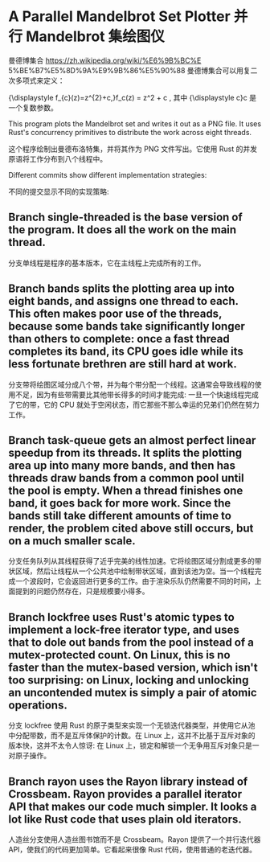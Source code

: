 # A Parallel Mandelbrot Set Plotter 并行 Mandelbrot 集绘图仪

曼德博集合 https://zh.wikipedia.org/wiki/%E6%9B%BC%E
5%BE%B7%E5%8D%9A%E9%9B%86%E5%90%88
曼德博集合可以用复二次多项式来定义：

{\displaystyle f_{c}(z)=z^{2}+c\,}f_c(z) = z^2 + c \,
其中 {\displaystyle c}c 是一个复数参数。


This program plots the Mandelbrot set and writes it out as a PNG file. It uses Rust's concurrency primitives to distribute the work across eight threads.

这个程序绘制出曼德布洛特集，并将其作为 PNG 文件写出。它使用 Rust 的并发原语将工作分布到八个线程中。

Different commits show different implementation strategies:

不同的提交显示不同的实现策略:

## Branch single-threaded is the base version of the program. It does all the work on the main thread.
分支单线程是程序的基本版本，它在主线程上完成所有的工作。

## Branch bands splits the plotting area up into eight bands, and assigns one thread to each. This often makes poor use of the threads, because some bands take significantly longer than others to complete: once a fast thread completes its band, its CPU goes idle while its less fortunate brethren are still hard at work.
分支带将绘图区域分成八个带，并为每个带分配一个线程。这通常会导致线程的使用不足，因为有些带需要比其他带长得多的时间才能完成: 一旦一个快速线程完成了它的带，它的 CPU 就处于空闲状态，而它那些不那么幸运的兄弟们仍然在努力工作。

## Branch task-queue gets an almost perfect linear speedup from its threads. It splits the plotting area up into many more bands, and then has threads draw bands from a common pool until the pool is empty. When a thread finishes one band, it goes back for more work. Since the bands still take different amounts of time to render, the problem cited above still occurs, but on a much smaller scale.

分支任务队列从其线程获得了近乎完美的线性加速。它将绘图区域分割成更多的带状区域，然后让线程从一个公共池中绘制带状区域，直到该池为空。当一个线程完成一个波段时，它会返回进行更多的工作。由于渲染乐队仍然需要不同的时间，上面提到的问题仍然存在，只是规模要小得多。

## Branch lockfree uses Rust's atomic types to implement a lock-free iterator type, and uses that to dole out bands from the pool instead of a mutex-protected count. On Linux, this is no faster than the mutex-based version, which isn't too surprising: on Linux, locking and unlocking an uncontended mutex is simply a pair of atomic operations.

分支 lockfree 使用 Rust 的原子类型来实现一个无锁迭代器类型，并使用它从池中分配带数，而不是互斥体保护的计数。在 Linux 上，这并不比基于互斥对象的版本快，这并不太令人惊讶: 在 Linux 上，锁定和解锁一个无争用互斥对象只是一对原子操作。

## Branch rayon uses the Rayon library instead of Crossbeam. Rayon provides a parallel iterator API that makes our code much simpler. It looks a lot like Rust code that uses plain old iterators.

人造丝分支使用人造丝图书馆而不是 Crossbeam。Rayon 提供了一个并行迭代器 API，使我们的代码更加简单。它看起来很像 Rust 代码，使用普通的老迭代器。
